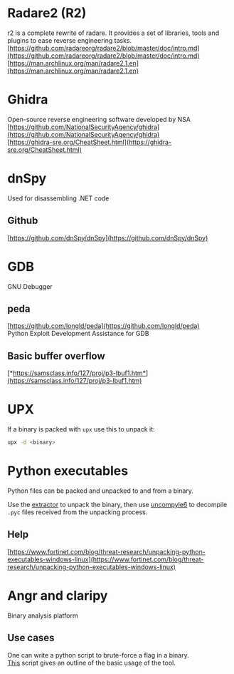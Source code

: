 # Radare2 (R2)
r2 is a complete rewrite of radare. It provides a set of libraries, tools and plugins to ease reverse engineering tasks.     
[https://github.com/radareorg/radare2/blob/master/doc/intro.md](https://github.com/radareorg/radare2/blob/master/doc/intro.md)     
[https://man.archlinux.org/man/radare2.1.en](https://man.archlinux.org/man/radare2.1.en)



# Ghidra
Open-source reverse engineering software developed by NSA      
[https://github.com/NationalSecurityAgency/ghidra](https://github.com/NationalSecurityAgency/ghidra)      
[https://ghidra-sre.org/CheatSheet.html](https://ghidra-sre.org/CheatSheet.html)



# dnSpy
Used for disassembling .NET code

## Github
[https://github.com/dnSpy/dnSpy](https://github.com/dnSpy/dnSpy)



# GDB
GNU Debugger

## peda
[https://github.com/longld/peda](https://github.com/longld/peda)      
Python Exploit Development Assistance for GDB

## Basic buffer overflow
[*https://samsclass.info/127/proj/p3-lbuf1.htm*](https://samsclass.info/127/proj/p3-lbuf1.htm)



# UPX
If a binary is packed with `upx` use this to unpack it:
```bash
upx -d <binary>
```



# Python executables
Python files can be packed and unpacked to and from a binary.     

Use the [extractor](https://github.com/extremecoders-re/pyinstxtractor) to unpack the binary, then use [uncompyle6](https://pypi.org/project/uncompyle6/) to decompile `.pyc` files received from the unpacking process.

## Help
[https://www.fortinet.com/blog/threat-research/unpacking-python-executables-windows-linux](https://www.fortinet.com/blog/threat-research/unpacking-python-executables-windows-linux)



# Angr and claripy
Binary analysis platform

## Use cases
One can write a python script to brute-force a flag in a binary.      
[This](https://gist.github.com/kristofhracza/cadc99ba82632b5cc6bda3a882c70c50) script gives an outline of the basic usage of the tool.
